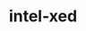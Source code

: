 ---
title: "intel-xed"
layout: cache
categories: [package, develop-2024-01-21]
meta: {"versions": ["2023.07.09"], "compilers": ["gcc@=11.4.0"], "oss": ["ubuntu20.04"], "platforms": ["linux"], "targets": ["x86_64_v3"], "stacks": ["e4s", "e4s-rocm-external", "root"], "num_specs": 1, "num_specs_by_stack": {"root": 1, "e4s": 1, "e4s-rocm-external": 1}}
spec_details: [{"hash": "ye6o5ws6q4jibyaxxjmoy7oz6o3ojbji", "compiler": "gcc@=11.4.0", "versions": ["2023.07.09"], "os": "ubuntu20.04", "platform": "linux", "target": "x86_64_v3", "variants": ["build_system=generic", "~debug", "+pic"], "stacks": ["root", "e4s", "e4s-rocm-external"], "size": "-", "tarball": "https://binaries.spack.io/develop-2024-01-21/build_cache/linux-ubuntu20.04-x86_64_v3/gcc-11.4.0/intel-xed-2023.07.09/linux-ubuntu20.04-x86_64_v3-gcc-11.4.0-intel-xed-2023.07.09-ye6o5ws6q4jibyaxxjmoy7oz6o3ojbji.spack"}]
---